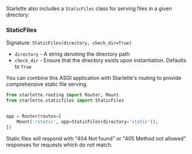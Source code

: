 
Starlette also includes a `StaticFiles` class for serving files in a given directory:

### StaticFiles

Signature: `StaticFiles(directory, check_dir=True)`

* `directory` - A string denoting the directory path
* `check_dir` - Ensure that the directory exists upon instantiation. Defaults to `True`

You can combine this ASGI application with Starlette's routing to provide
comprehensive static file serving.

```python
from starlette.routing import Router, Mount
from starlette.staticfiles import StaticFiles


app = Router(routes=[
    Mount('/static', app=StaticFiles(directory='static')),
])
```

Static files will respond with "404 Not found" or "405 Method not allowed"
responses for requests which do not match.
